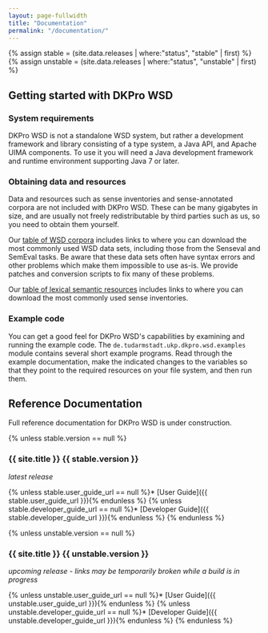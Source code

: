 ```yaml
---
layout: page-fullwidth
title: "Documentation"
permalink: "/documentation/"
---
```


{% assign stable = (site.data.releases | where:"status", "stable" | first) %}
{% assign unstable = (site.data.releases | where:"status", "unstable" | first) %}

## Getting started with DKPro WSD

### System requirements ###

DKPro WSD is not a standalone WSD system, but rather a development framework and library consisting of a type system, a Java API, and Apache UIMA components.  To use it you will need a Java development framework and runtime environment supporting Java 7 or later.

### Obtaining data and resources

Data and resources such as sense inventories and sense-annotated corpora are not included with DKPro WSD.  These can be many gigabytes in size, and are usually not freely redistributable by third parties such as us, so you need to obtain them yourself.                                                                                    
                                                                                                                
Our [table of WSD corpora](/corpora/) includes links to where you can download the most commonly used WSD data sets, including those from the Senseval and SemEval tasks.  Be aware that these data sets often have syntax errors and other problems which make them impossible to use as-is.  We provide patches and conversion scripts to fix many of these problems.                                                                                 
                                                                                                                
Our [table of lexical semantic resources](/lsr/) includes links to where you can download the most commonly used sense inventories.

### Example code

You can get a good feel for DKPro WSD's capabilities by examining and running the example code.  The `de.tudarmstadt.ukp.dkpro.wsd.examples` module contains several short example programs.  Read through the example documentation, make the indicated changes to the variables so that they point to the required resources on your file system, and then run them.

## Reference Documentation

Full reference documentation for DKPro WSD is under construction.

{% unless stable.version == null %}
### {{ site.title }} {{ stable.version }}
_latest release_

{% unless stable.user_guide_url == null %}* [User Guide]({{ stable.user_guide_url }}){% endunless %}
{% unless stable.developer_guide_url == null %}* [Developer Guide]({{ stable.developer_guide_url }}){% endunless %}
{% endunless %}


{% unless unstable.version == null %}
### {{ site.title }} {{ unstable.version }}
_upcoming release - links may be temporarily broken while a build is in progress_

{% unless unstable.user_guide_url == null %}* [User Guide]({{ unstable.user_guide_url }}){% endunless %}
{% unless unstable.developer_guide_url == null %}* [Developer Guide]({{ unstable.developer_guide_url }}){% endunless %}
{% endunless %}
